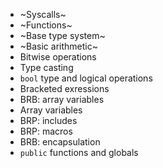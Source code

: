 - ~Syscalls~
- ~Functions~
- ~Base type system~
- ~Basic arithmetic~
- Bitwise operations
- Type casting
- `bool` type and logical operations
- Bracketed exressions
- BRB: array variables
- Array variables
- BRP: includes
- BRP: macros
- BRB: encapsulation
- `public` functions and globals
